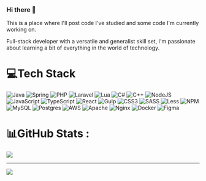 ### Hi there 👋

This is a place where I'll post code I've studied and some code I'm currently working on.

Full-stack developer with a versatile and generalist skill set, I'm passionate about learning a bit of everything in the world of technology. 


# 💻Tech Stack
![Java](https://img.shields.io/badge/Java-%23ED8B00.svg?style=plastic&logo=openjdk&logoColor=white) ![Spring](https://img.shields.io/badge/Spring-%236DB33F.svg?style=plastic&logo=spring&logoColor=white) ![PHP](https://img.shields.io/badge/PHP-%23777BB4.svg?style=plastic&logo=php&logoColor=white) ![Laravel](https://img.shields.io/badge/Laravel-%23FF2D20.svg?style=plastic&logo=laravel&logoColor=white) ![Lua](https://img.shields.io/badge/Lua-%232C2D72.svg?style=plastic&logo=lua&logoColor=white) ![C#](https://img.shields.io/badge/C%23-%23239120.svg?style=plastic&logo=csharp&logoColor=white) ![C++](https://img.shields.io/badge/C++-%2300599C.svg?style=plastic&logo=c%2B%2B&logoColor=white) ![NodeJS](https://img.shields.io/badge/Node.js-6DA55F?style=plastic&logo=node.js&logoColor=white) ![JavaScript](https://img.shields.io/badge/JavaScript-%23323330.svg?style=plastic&logo=javascript&logoColor=%23F7DF1E) ![TypeScript](https://img.shields.io/badge/TypeScript-%23007ACC.svg?style=plastic&logo=typescript&logoColor=white) ![React](https://img.shields.io/badge/React-%2320232a.svg?style=plastic&logo=react&logoColor=%2361DAFB) ![Gulp](https://img.shields.io/badge/Gulp.js-%23CF4647.svg?style=plastic&logo=gulp&logoColor=white) ![CSS3](https://img.shields.io/badge/CSS3-%231572B6.svg?style=plastic&logo=css3&logoColor=white) ![SASS](https://img.shields.io/badge/SASS-hotpink.svg?style=plastic&logo=SASS&logoColor=white) ![Less](https://img.shields.io/badge/Less-2B4C80?style=plastic&logo=less&logoColor=white) ![NPM](https://img.shields.io/badge/NPM-%23CB3837.svg?style=plastic&logo=npm&logoColor=white) ![MySQL](https://img.shields.io/badge/MySQL-%2300000f.svg?style=plastic&logo=mysql&logoColor=white) ![Postgres](https://img.shields.io/badge/PostgreSQL-%23316192.svg?style=plastic&logo=postgresql&logoColor=white) ![AWS](https://img.shields.io/badge/AWS-%23FF9900.svg?style=plastic&logo=amazon-aws&logoColor=white) ![Apache](https://img.shields.io/badge/Apache-%23D42029.svg?style=plastic&logo=apache&logoColor=white) ![Nginx](https://img.shields.io/badge/Nginx-%23009639.svg?style=plastic&logo=nginx&logoColor=white) ![Docker](https://img.shields.io/badge/Docker-%230db7ed.svg?style=plastic&logo=docker&logoColor=white) ![Figma](https://img.shields.io/badge/Figma-%23F24E1E.svg?style=plastic&logo=figma&logoColor=white)
# 📊GitHub Stats :
<!-- ![](https://github-readme-stats.vercel.app/api?username=gustavobotti&theme=vision-friendly-dark&hide_border=false&include_all_commits=false&count_private=false)<br/>
![](https://github-readme-streak-stats.herokuapp.com/?user=gustavobotti&theme=vision-friendly-dark&hide_border=false)<br/> -->
![](https://github-readme-stats.vercel.app/api/top-langs/?username=gustavobotti&theme=vision-friendly-dark&hide_border=false&include_all_commits=false&count_private=false&layout=compact)

<!-- ### ✍️Random Dev Quote 
![](https://quotes-github-readme.vercel.app/api?type=horizontal&theme=gruvbox)-->

---
[![](https://visitcount.itsvg.in/api?id=gustavobotti&icon=0&color=2)](https://visitcount.itsvg.in)

  <!-- ## 💰You can help me by Donating
  [![BuyMeACoffee](https://img.shields.io/badge/Buy%20Me%20a%20Coffee-ffdd00?style=for-the-badge&logo=buy-me-a-coffee&logoColor=black)](https://buymeacoffee.com/gustavobotti) -->

  <!-- Proudly created with GPRM ( https://gprm.itsvg.in ) -->
  
